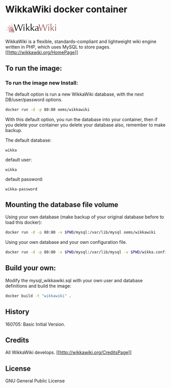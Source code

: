 # WikkaWiki docker container
![WikkaWiki.](https://github.com/oemunoz/wikkawiki/raw/master/images/wikka_logo.jpg)

WikkaWiki is a flexible, standards-compliant and lightweight wiki engine written in PHP, which uses MySQL to store pages.
[[http://wikkawiki.org/HomePage]]
## To run the image:

### To run the image new Install:
The default option is run a new WikkaWiki database, with the next DB/user/password options.

~~~~bash
docker run -d -p 80:80 oems/wikkawiki
~~~~

With this default option, you run the database into your container, then if you delete your container you delete your database also, remember to make backup.

The default database:
~~~~text
wikka
~~~~

default user:
~~~~text
wikka
~~~~

default password:
~~~~text
wikka-password
~~~~

## Mounting the database file volume

Using your own database (make backup of your original database before to load this docker):

~~~~bash
docker run -d -p 80:80 -v $PWD/mysql:/var/lib/mysql oems/wikkawiki
~~~~

Using your own database and your own configuration file.

~~~~bash
docker run -d -p 80:80 -v $PWD/mysql:/var/lib/mysql -v $PWD/wikka.config.php:/var/www/html/wikka.config.php oems/wikkawiki
~~~~

## Build your own:

Modify the mysql_wikkawiki.sql with your own user and database definitions and build the image:
~~~~bash
docker build -t "wikkawiki" .
~~~~

## History

160705: Basic Initial Version.

## Credits

All WikkaWiki develops.
[[http://wikkawiki.org/CreditsPage]]

## License

GNU General Public License

